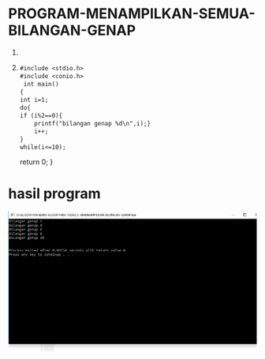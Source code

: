 # PROGRAM-MENAMPILKAN-SEMUA-BILANGAN-GENAP

1. 
 2.
        #include <stdio.h>
        #include <conio.h>
         int main()
        {
        int i=1;
        do{
        if (i%2==0){
            printf("bilangan genap %d\n",i);}
            i++;
        }
        while(i<=10);
       return 0;
        }
















# hasil program 
![img](https://github.com/ekayuliaa11/PROGRAM-MENAMPILKAN-SEMUA-BILANGAN-GENAP/blob/master/BILANGAN%20genap.png?raw=true)
